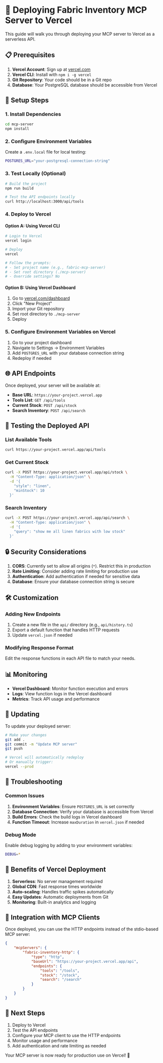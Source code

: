 # 🚀 Deploying Fabric Inventory MCP Server to Vercel

This guide will walk you through deploying your MCP server to Vercel as a serverless API.

## 📋 Prerequisites

1. **Vercel Account**: Sign up at [vercel.com](https://vercel.com)
2. **Vercel CLI**: Install with `npm i -g vercel`
3. **Git Repository**: Your code should be in a Git repo
4. **Database**: Your PostgreSQL database should be accessible from Vercel

## 🔧 Setup Steps

### 1. Install Dependencies

```bash
cd mcp-server
npm install
```

### 2. Configure Environment Variables

Create a `.env.local` file for local testing:

```bash
POSTGRES_URL="your-postgresql-connection-string"
```

### 3. Test Locally (Optional)

```bash
# Build the project
npm run build

# Test the API endpoints locally
curl http://localhost:3000/api/tools
```

### 4. Deploy to Vercel

#### Option A: Using Vercel CLI

```bash
# Login to Vercel
vercel login

# Deploy
vercel

# Follow the prompts:
# - Set project name (e.g., fabric-mcp-server)
# - Set root directory (./mcp-server)
# - Override settings? No
```

#### Option B: Using Vercel Dashboard

1. Go to [vercel.com/dashboard](https://vercel.com/dashboard)
2. Click "New Project"
3. Import your Git repository
4. Set root directory to `./mcp-server`
5. Deploy

### 5. Configure Environment Variables on Vercel

1. Go to your project dashboard
2. Navigate to Settings → Environment Variables
3. Add `POSTGRES_URL` with your database connection string
4. Redeploy if needed

## 🌐 API Endpoints

Once deployed, your server will be available at:

- **Base URL**: `https://your-project.vercel.app`
- **Tools List**: `GET /api/tools`
- **Current Stock**: `POST /api/stock`
- **Search Inventory**: `POST /api/search`

## 📡 Testing the Deployed API

### List Available Tools

```bash
curl https://your-project.vercel.app/api/tools
```

### Get Current Stock

```bash
curl -X POST https://your-project.vercel.app/api/stock \
  -H "Content-Type: application/json" \
  -d '{
    "style": "linen",
    "minStock": 10
  }'
```

### Search Inventory

```bash
curl -X POST https://your-project.vercel.app/api/search \
  -H "Content-Type: application/json" \
  -d '{
    "query": "show me all linen fabrics with low stock"
  }'
```

## 🔒 Security Considerations

1. **CORS**: Currently set to allow all origins (`*`). Restrict this in production
2. **Rate Limiting**: Consider adding rate limiting for production use
3. **Authentication**: Add authentication if needed for sensitive data
4. **Database**: Ensure your database connection string is secure

## 🛠️ Customization

### Adding New Endpoints

1. Create a new file in the `api/` directory (e.g., `api/history.ts`)
2. Export a default function that handles HTTP requests
3. Update `vercel.json` if needed

### Modifying Response Format

Edit the response functions in each API file to match your needs.

## 📊 Monitoring

- **Vercel Dashboard**: Monitor function execution and errors
- **Logs**: View function logs in the Vercel dashboard
- **Metrics**: Track API usage and performance

## 🔄 Updating

To update your deployed server:

```bash
# Make your changes
git add .
git commit -m "Update MCP server"
git push

# Vercel will automatically redeploy
# Or manually trigger:
vercel --prod
```

## 🚨 Troubleshooting

### Common Issues

1. **Environment Variables**: Ensure `POSTGRES_URL` is set correctly
2. **Database Connection**: Verify your database is accessible from Vercel
3. **Build Errors**: Check the build logs in Vercel dashboard
4. **Function Timeout**: Increase `maxDuration` in `vercel.json` if needed

### Debug Mode

Enable debug logging by adding to your environment variables:

```bash
DEBUG=*
```

## 🌟 Benefits of Vercel Deployment

1. **Serverless**: No server management required
2. **Global CDN**: Fast response times worldwide
3. **Auto-scaling**: Handles traffic spikes automatically
4. **Easy Updates**: Automatic deployments from Git
5. **Monitoring**: Built-in analytics and logging

## 🔗 Integration with MCP Clients

Once deployed, you can use the HTTP endpoints instead of the stdio-based MCP server:

```json
{
	"mcpServers": {
		"fabric-inventory-http": {
			"type": "http",
			"baseUrl": "https://your-project.vercel.app/api",
			"endpoints": {
				"tools": "/tools",
				"stock": "/stock",
				"search": "/search"
			}
		}
	}
}
```

## 📝 Next Steps

1. Deploy to Vercel
2. Test the API endpoints
3. Configure your MCP client to use the HTTP endpoints
4. Monitor usage and performance
5. Add authentication and rate limiting as needed

Your MCP server is now ready for production use on Vercel! 🎉

